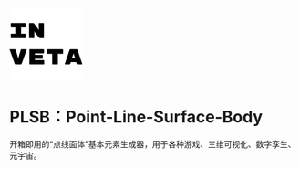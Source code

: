 ![](./Resources/Icon128.png)

# PLSB：Point-Line-Surface-Body

开箱即用的“点线面体”基本元素生成器，用于各种游戏、三维可视化、数字孪生、元宇宙。